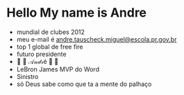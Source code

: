  # Hello My name is Andre
- mundial de clubes 2012
- meu e-mail é andre.tauscheck.miguel@escola.pr.gov.br
- top 1 global de free fire
- futuro presidente
- 🐐 🎀 𝒜𝓃𝒹𝓇é 🎀 🐐
- LeBron James MVP do Word
- Sinistro
- só Deus sabe como que ta a mente do palhaço
